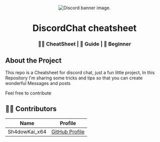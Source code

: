 <p align="center">
  <img src="https://th.bing.com/th/id/R.4ff060e44afc171e9622fbe589c2c09e?rik=YwcXp7UTyI%2fdxw&riu=http%3a%2f%2fdiscordapp.com%2fassets%2f4ff060e44afc171e9622fbe589c2c09e.png&ehk=cvgEN591owaUrY1KUtNattZ0%2bCIeQkSZ2HaoNFVu6Os%3d&risl=&pid=ImgRaw&r=0" alt=" Discord banner image."><br>

<h1 align="center">  DiscordChat cheatsheet  </h1>
<h3 align="center">🧑‍💻 CheatSheet | 📝 Guide | 🔰 Beginner</h3>

## About the Project

This repo is a Cheatsheet for discord chat, just a fun little project, In this Repository I'm sharing some tricks and tips so that you can create wonderful Messages and posts

Feel free to contribute

## 🧑‍💻 **Contributors**

| Name           |                       Profile                       |
| -------------- | :-------------------------------------------------: |
| Sh4dowKai_x64  |  [GitHub Profile](https://github.com/Sh4dowKaix64)  |

